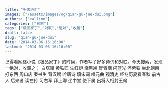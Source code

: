 ```yaml
---
title: "千古绝对"
images: ["/assets/images/og/qian-gu-jue-dui.png"]
authors: ["eallion"]
categories: ["日志"]
tags: ["极品家丁","对联","绝对","收藏"]
draft: false
slug: "qian-gu-jue-dui"
date: "2014-03-06 16:16:00"
lastmod: "2014-03-06 16:16:00"
---
```


记得看网络小说《极品家丁》的时候，作者写了好多诗词和对联。今天搜索，发现一绝对，收藏之：
白塔街 黄铁匠 生红炉 烧黑炭 冒青烟 闪蓝光 淬紫铁 坐北朝南打东西
周口店 秦书生 背汉赋 吟唐诗 填宋词 唱元曲 观清史 经冬历夏看春秋
前古人 后来者 读左传 习右军 拜上卿 坐中堂 使下属 出将入相封王候
